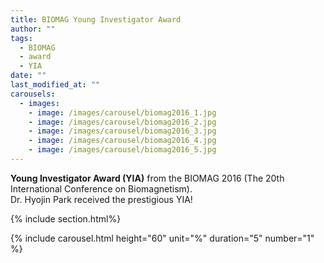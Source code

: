 ```yaml
---
title: BIOMAG Young Investigator Award
author: ""
tags:
  - BIOMAG
  - award
  - YIA
date: ""
last_modified_at: ""
carousels:
  - images: 
    - image: /images/carousel/biomag2016_1.jpg
    - image: /images/carousel/biomag2016_2.jpg
    - image: /images/carousel/biomag2016_3.jpg
    - image: /images/carousel/biomag2016_4.jpg
    - image: /images/carousel/biomag2016_5.jpg
---
```

**Young Investigator Award (YIA)** from the BIOMAG 2016 (The 20th International Conference on Biomagnetism). <br>
Dr. Hyojin Park received the prestigious YIA! 

{% include section.html%}

{% include carousel.html height="60" unit="%" duration="5" number="1" %}
